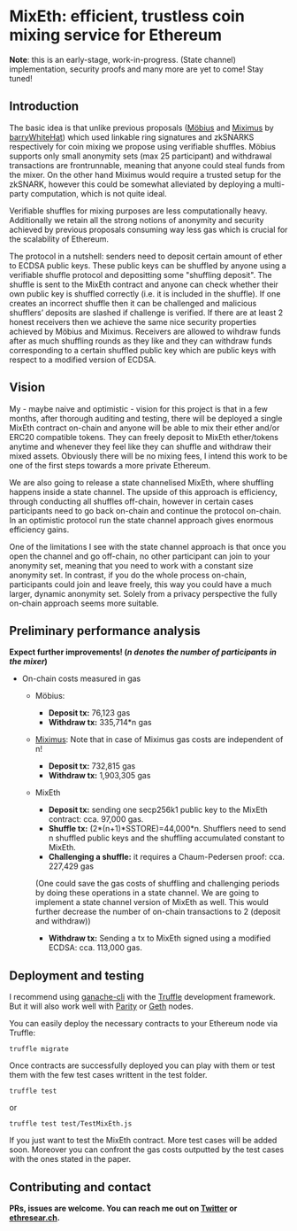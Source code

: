 # MixEth: efficient, trustless coin mixing service for Ethereum

**Note**: this is an early-stage, work-in-progress. (State channel) implementation, security proofs and many more are yet to come! Stay tuned!

## Introduction
The basic idea is that unlike previous proposals ([Möbius](https://eprint.iacr.org/2017/881.pdf) and [Miximus](https://github.com/barryWhiteHat/miximus) by [barryWhiteHat](https://github.com/barryWhiteHat)) which used linkable ring signatures and zkSNARKS respectively for coin mixing we propose using verifiable shuffles. Möbius supports only small anonymity sets (max 25 participant) and withdrawal transactions are frontrunnable, meaning that anyone could steal funds from the mixer. On the other hand Miximus would require a trusted setup for the zkSNARK, however this could be somewhat alleviated by deploying a multi-party computation, which is not quite ideal.

Verifiable shuffles for mixing purposes are less computationally heavy. Additionally we retain all the strong notions of anonymity and security achieved by previous proposals consuming way less gas which is crucial for the scalability of Ethereum.

The protocol in a nutshell: senders need to deposit certain amount of ether to ECDSA public keys. These public keys can be shuffled by anyone using a verifiable shuffle protocol and depositting some "shuffling deposit". The shuffle is sent to the MixEth contract and anyone can check whether their own public key is shuffled correctly (i.e. it is included in the shuffle). If one creates an incorrect shuffle then it can be challenged and malicious shufflers’ deposits are slashed if challenge is verified. If there are at least 2 honest receivers then we achieve the same nice security properties achieved by Möbius and Miximus. Receivers are allowed to wihdraw funds after as much shuffling rounds as they like and they can withdraw funds corresponding to a certain shuffled public key which are public keys with respect to a modified version of ECDSA.

## Vision
My - maybe naive and optimistic - vision for this project is that in a few months, after thorough auditing and testing, there will be deployed a single MixEth contract on-chain and anyone will be able to mix their ether and/or ERC20 compatible tokens. They can freely deposit to MixEth ether/tokens anytime and whenever they feel like they can shuffle and withdraw their mixed assets. Obviously there will be no mixing fees, I intend this work to be one of the first steps towards a more private Ethereum.

We are also going to release a state channelised MixEth, where shuffling happens inside a state channel. The upside of this approach is efficiency, through conducting all shuffles off-chain, however in certain cases participants need to go back on-chain and continue the protocol on-chain. In an optimistic protocol run the state channel approach gives enormous efficiency gains.

One of the limitations I see with the state channel approach is that once you open the channel and go off-chain, no other participant can join to your anonymity set, meaning that you need to work with a constant size anonymity set. In contrast, if you do the whole process on-chain, participants could join and leave freely, this way you could have a much larger, dynamic anonymity set. Solely from a privacy perspective the fully on-chain approach seems more suitable. 



## Preliminary performance analysis 
**Expect further improvements! (_n denotes the number of participants in the mixer_)**

* On-chain costs measured in gas
    
    * Möbius: 
        * **Deposit tx:** 76,123 gas
        * **Withdraw tx:** 335,714\*n gas


    * [Miximus](https://www.reddit.com/r/ethereum/comments/8ss53z/miximus_zksnark_based_anonymous_transactions_is/): Note that in case of Miximus gas costs are independent of n!
        * **Deposit tx:** 732,815 gas
        * **Withdraw tx:** 1,903,305 gas
    * MixEth
        * **Deposit tx:** sending one secp256k1 public key to the MixEth contract: cca. 97,000 gas. 
        * **Shuffle tx:** (2\*(n+1)\*SSTORE\)=44,000\*n. Shufflers need to send n shuffled public keys and the shuffling accumulated constant to MixEth.  
        * **Challenging a shuffle:** it requires a Chaum-Pedersen proof: cca. 227,429 gas
        
        (One could save the gas costs of shuffling and challenging periods by doing these operations in a state channel. We are going to implement a state channel version of MixEth as well. This would further decrease the number of on-chain transactions to 2 (deposit and withdraw))
        * **Withdraw tx:** Sending a tx to MixEth signed using a modified ECDSA: cca. 113,000 gas.  
        
## Deployment and testing
I recommend using [ganache-cli](https://github.com/trufflesuite/ganache-cli) with the [Truffle](https://github.com/trufflesuite/truffle) development framework. But it will also work well with [Parity](https://github.com/paritytech/parity-ethereum) or [Geth](https://github.com/ethereum/go-ethereum) nodes.

You can easily deploy the necessary contracts to your Ethereum node via Truffle:
```
truffle migrate
```
Once contracts are successfully deployed you can play with them or test them with the few test cases writtent in the test folder.
```
truffle test
```
or
```
truffle test test/TestMixEth.js
```
If you just want to test the MixEth contract. More test cases will be added soon. Moreover you can confront the gas costs outputted by the test cases with the ones stated in the paper. 
 
## Contributing and contact       
**PRs, issues are welcome. You can reach me out on [Twitter](https://twitter.com/Istvan_A_Seres) or [ethresear.ch](https://ethresear.ch/u/seresistvan).**
